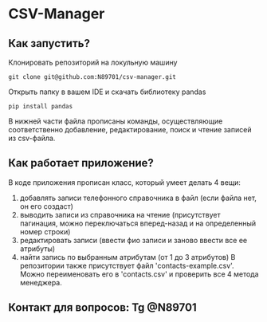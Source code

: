 # CSV-Manager
## Как запустить?
Клонировать репозиторий на локульную машину
```
git clone git@github.com:N89701/csv-manager.git
```
Открыть папку в вашем IDE и скачать библиотеку pandas
```
pip install pandas
```
В нижней части файла прописаны команды, осуществляющие соответственно добавление, редактирование, поиск и чтение записей из csv-файла.
## Как работает приложение?
В коде приложения прописан класс, который умеет делать 4 вещи:
1) добавлять записи телефонного справочника в файл (если файла нет, он его создаст)
2) выводить записи из справочника на чтение (присутствует пагинация, можно переключаться вперед-назад и на определенный номер строки)
3) редактировать записи (ввести фио записи и заново ввести все ее атрибуты)
4) найти запись по выбранным атрибутам (от 1 до 3 атрибутов)
В репозитории также присутствует файл 'contacts-example.csv'. Можно переименовать его в 'contacts.csv' и проверить все 4 метода менеджера.
## Контакт для вопросов: Tg @N89701

